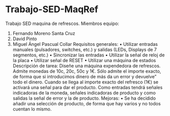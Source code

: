 # Trabajo-SED-MaqRef
Trabajo SED maquina de refrescos.
Miembros equipo:
1. Fernando Moreno Santa Cruz
2. David Pinto
3. Miguel Ángel Pascual Collar
Requisitos generales:
• Utilizar entradas manuales (pulsadores, switches, etc.) y salidas (LEDs, Displays de 7 segmentos, etc.)
• Sincronizar las entradas
• Utilizar la señal de reloj de la placa
• Utilizar señal de RESET
• Utilizar una máquina de estados
Descripción de tarea:
Diseñe una máquina expendedora de refrescos. Admite monedas de 10c, 20c, 50c y 1€. Sólo admite el importe exacto, de forma que si introducimos dinero de más da un error y devuelve” todo el dinero. Cuando se llega al importe exacto del refresco (1€) se activará una señal para dar el producto. Como entradas tendrá señales indicadoras de la moneda, señales indicadoras de producto y como salidas la señal de error y la de producto.
Mejoras:
• Se ha decidido añadir una selección de producto, de forma que hay varios y no todos cuentan lo mismo.
